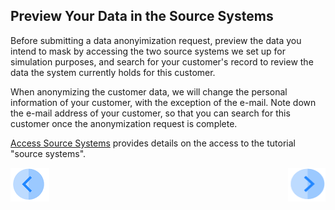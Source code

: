 ## Preview Your Data in the Source Systems

Before submitting a data anonyimization request, preview the data you intend to mask by accessing the two source systems we set up for simulation purposes, and search for your customer's record to review the data the system currently holds for this customer. 

When anonymizing the customer data, we will change the personal information of your customer, with the exception of the e-mail. Note down the e-mail address of your customer, so that you can search for this customer once the anonymization request is complete. 

[Access Source Systems](../00_Setup/00_Access_Source_Systems.md) provides details on the access to the tutorial "source systems".



[![Previous](../images/Previous.png)]( 03_01_Anonymize_Data_Tutorial.md)[<img align="right" width="60" height="54" src="../images/Next.png">](03_03_Anonymize_Login.md)
